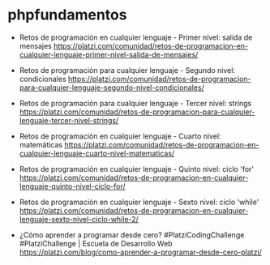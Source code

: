 #  phpfundamentos

- Retos de programación en cualquier lenguaje - Primer nivel: salida de mensajes
https://platzi.com/comunidad/retos-de-programacion-en-cualquier-lenguaje-primer-nivel-salida-de-mensajes/

- Retos de programación para cualquier lenguaje - Segundo nivel: condicionales
https://platzi.com/comunidad/retos-de-programacion-para-cualquier-lenguaje-segundo-nivel-condicionales/

- Retos de programación para cualquier lenguaje - Tercer nivel: strings
https://platzi.com/comunidad/retos-de-programacion-para-cualquier-lenguaje-tercer-nivel-strings/

- Retos de programación en cualquier lenguaje - Cuarto nivel: matemáticas
https://platzi.com/comunidad/retos-de-programacion-en-cualquier-lenguaje-cuarto-nivel-matematicas/

- Retos de programación en cualquier lenguaje - Quinto nivel: ciclo 'for'
https://platzi.com/comunidad/retos-de-programacion-en-cualquier-lenguaje-quinto-nivel-ciclo-for/

- Retos de programación en cualquier lenguaje - Sexto nivel: ciclo 'while'
https://platzi.com/comunidad/retos-de-programacion-en-cualquier-lenguaje-sexto-nivel-ciclo-while-2/

- ¿Cómo aprender a programar desde cero? #PlatziCodingChallenge #PlatziChallenge | Escuela de Desarrollo Web
https://platzi.com/blog/como-aprender-a-programar-desde-cero-platzi/

